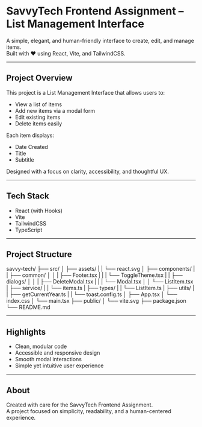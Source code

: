 # SavvyTech Frontend Assignment – List Management Interface

A simple, elegant, and human-friendly interface to create, edit, and manage items.  
Built with ❤️ using React, Vite, and TailwindCSS.

---

## Project Overview

This project is a List Management Interface that allows users to:
- View a list of items  
- Add new items via a modal form  
- Edit existing items  
- Delete items easily  

Each item displays:
- Date Created  
- Title  
- Subtitle  

Designed with a focus on clarity, accessibility, and thoughtful UX.

---

## Tech Stack

- React (with Hooks)  
- Vite  
- TailwindCSS  
- TypeScript  

---

## Project Structure

savvy-tech/
├── src/
│   ├── assets/
|   |   └── react.svg
│   ├── components/
|   |   ├── common/
│   │   |    ├── Footer.tsx
|   |   |    └── ToggleTheme.tsx
|   |   ├── dialogs/
│   │   |    ├── DeleteModal.tsx
|   |   |    └── Modal.tsx
│   │   └── ListItem.tsx
|   ├── service/
|   |   └── items.ts
|   ├── types/
|   |   └── ListItem.ts
|   ├── utils/
|   |   ├── getCurrentYear.ts
|   |   └── toast.config.ts
│   ├── App.tsx
│   └── index.css
│   └── main.tsx
├── public/
│   └── vite.svg
├── package.json
└── README.md

---

## Highlights

- Clean, modular code  
- Accessible and responsive design  
- Smooth modal interactions  
- Simple yet intuitive user experience  

---

## About

Created with care for the SavvyTech Frontend Assignment.  
A project focused on simplicity, readability, and a human-centered experience.
